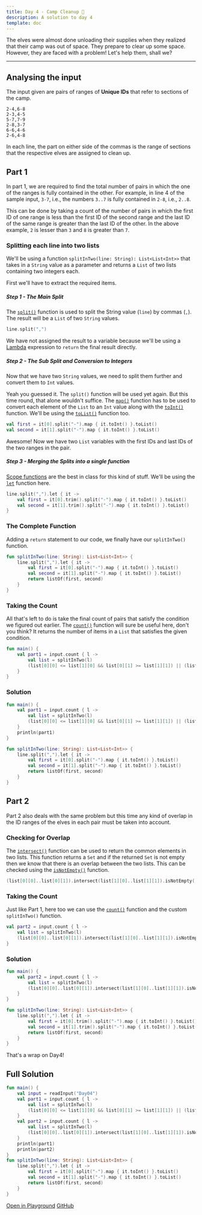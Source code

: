 ```yaml
---
title: Day 4 - Camp Cleanup 🧹
description: A solution to day 4
template: doc
---
```


The elves were almost done unloading their supplies when they realized that their camp was out of space. They prepare to clear up some space. However, they are faced with a problem! Let's help them, shall we?

---

## Analysing the input

The input given are pairs of ranges of **Unique IDs** that refer to sections of the camp.

```
2-4,6-8
2-3,4-5
5-7,7-9
2-8,3-7
6-6,4-6
2-6,4-8
```

In each line, the part on either side of the commas is the range of sections that the respective elves are assigned to clean up.

## Part 1

In part 1, we are required to find the total number of pairs in which the one of the ranges is fully contained in the other. For example, in line 4 of the sample input, `3-7`, i.e., the numbers `3..7` is fully contained in `2-8`, i.e., `2..8`.

This can be done by taking a count of the number of pairs in which the first ID of one range is less than the first ID of the second range and the last ID of the same range is greater than the last ID of the other. In the above example, `2` is lesser than `3` and `8` is greater than `7`. 

### Splitting each line into two lists

We'll be using a function `splitInTwo(line: String): List<List<Int>>` that takes in a `String` value as a parameter and returns a `List` of two lists containing two integers each.

First we'll have to extract the required items.

##### Step 1 - The ***Main*** Split

The [`split()`](https://kotlinlang.org/api/latest/jvm/stdlib/kotlin.text/split.html) function is used to split the String value (`line`) by commas (`,`). The result will be a `List` of two `String` values.

```kotlin
line.split(",")
```

We have not assigned the result to a variable because we'll be using a [Lambda](https://kotlinlang.org/docs/lambdas.html) expression to `return` the final result directly.

##### Step 2 - The ***Sub*** Split and Conversion to Integers

Now that we have two `String` values, we need to split them further and convert them to `Int` values.

Yeah you guessed it. The `split()` function will be used yet again. But this time round, that alone wouldn't suffice. The [`map()`](https://kotlinlang.org/api/latest/jvm/stdlib/kotlin.collections/map.html) function has to be used to convert each element of the `List` to an `Int` value along with the [`toInt()`](https://kotlinlang.org/api/latest/jvm/stdlib/kotlin.text/to-int.html) function. We'll be using the [`toList()`](https://kotlinlang.org/api/latest/jvm/stdlib/kotlin.collections/to-list.html) function too.

```kotlin
val first = it[0].split("-").map { it.toInt() }.toList()
val second = it[1].split("-").map { it.toInt() }.toList()
```

Awesome! Now we have two `List` variables with the first IDs and last IDs of the two ranges in the pair.

##### Step 3 - Merging the ***Splits*** into a single function

[Scope functions](https://kotlinlang.org/docs/scope-functions.html) are the best in class for this kind of stuff. We'll be using the [`let`](https://kotlinlang.org/docs/scope-functions.html#let) function here. 

```kotlin
line.split(",").let { it ->
    val first = it[0].trim().split("-").map { it.toInt() }.toList()
    val second = it[1].trim().split("-").map { it.toInt() }.toList()
}
```

### The Complete Function

Adding a `return` statement to our code, we finally have our `splitInTwo()` function.

```kotlin
fun splitInTwo(line: String): List<List<Int>> {
    line.split(",").let { it ->
        val first = it[0].split("-").map { it.toInt() }.toList()
        val second = it[1].split("-").map { it.toInt() }.toList()
        return listOf(first, second)
    }
}
```

### Taking the Count

All that's left to do is take the final count of pairs that satisfy the condition we figured out earlier. The [`count()`](https://kotlinlang.org/api/latest/jvm/stdlib/kotlin.collections/count.html) function will sure be useful here, don't you think? It returns the number of items in a `List` that satisfies the given condition.

```kotlin
fun main() {
    val part1 = input.count { l ->
        val list = splitInTwo(l)
        (list[0][0] <= list[1][0] && list[0][1] >= list[1][1]) || (list[0][0] >= list[1][0] && list[0][1] <= list[1][1])
    }
}
```

### Solution

```kotlin
fun main() {
    val part1 = input.count { l ->
        val list = splitInTwo(l)
        (list[0][0] <= list[1][0] && list[0][1] >= list[1][1]) || (list[0][0] >= list[1][0] && list[0][1] <= list[1][1])
    }
    println(part1)
}

fun splitInTwo(line: String): List<List<Int>> {
    line.split(",").let { it ->
        val first = it[0].split("-").map { it.toInt() }.toList()
        val second = it[1].split("-").map { it.toInt() }.toList()
        return listOf(first, second)
    }
}
```

## Part 2

Part 2 also deals with the same problem but this time any kind of overlap in the ID ranges of the elves in each pair must be taken into account.

### Checking for Overlap

The [`intersect()`](https://kotlinlang.org/api/latest/jvm/stdlib/kotlin.collections/intersect.html) function can be used to return the common elements in two lists. This function returns a `Set` and if the returned `Set` is not empty then we know that there is an overlap between the two lists. This can be checked using the [`isNotEmpty()`](https://kotlinlang.org/api/latest/jvm/stdlib/kotlin.collections/is-not-empty.html) function.

```kotlin
(list[0][0]..list[0][1]).intersect(list[1][0]..list[1][1]).isNotEmpty()
```

### Taking the Count

Just like Part 1, here too we can use the [`count()`](https://kotlinlang.org/api/latest/jvm/stdlib/kotlin.collections/count.html) function and the custom `splitInTwo()` function.

```kotlin
val part2 = input.count { l ->
    val list = splitInTwo(l)
    (list[0][0]..list[0][1]).intersect(list[1][0]..list[1][1]).isNotEmpty()
}
```

### Solution

```kotlin
fun main() {
    val part2 = input.count { l ->
        val list = splitInTwo(l)
        (list[0][0]..list[0][1]).intersect(list[1][0]..list[1][1]).isNotEmpty()
    }
}

fun splitInTwo(line: String): List<List<Int>> {
    line.split(",").let { it ->
        val first = it[0].trim().split("-").map { it.toInt() }.toList()
        val second = it[1].trim().split("-").map { it.toInt() }.toList()
        return listOf(first, second)
    }
}
```

That's a wrap on Day4!

## Full Solution

```kotlin
fun main() {
    val input = readInput("Day04")
    val part1 = input.count { l ->
        val list = splitInTwo(l)
        (list[0][0] <= list[1][0] && list[0][1] >= list[1][1]) || (list[0][0] >= list[1][0] && list[0][1] <= list[1][1])
    }
    val part2 = input.count { l ->
        val list = splitInTwo(l)
        (list[0][0]..list[0][1]).intersect(list[1][0]..list[1][1]).isNotEmpty()
    }
    println(part1)
    println(part2)
}
fun splitInTwo(line: String): List<List<Int>> {
    line.split(",").let { it ->
        val first = it[0].split("-").map { it.toInt() }.toList()
        val second = it[1].split("-").map { it.toInt() }.toList()
        return listOf(first, second)
    }
}

```

[Open in Playground](https://pl.kotl.in/uEe_I8GjE) [GitHub](https://github.com/Sasikuttan2163/AoC-2022-Solutions-In-Kotlin/blob/main/src/Day04.kt)
